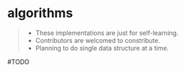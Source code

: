 # algorithms

> - These implementations are just for self-learning.
> - Contributors are welcomed to constribute.
> - Planning to do single data structure at a time.

#TODO
